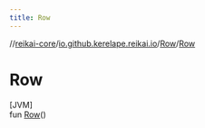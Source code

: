 ```yaml
---
title: Row
---
```

//[reikai-core](../../../index.html)/[io.github.kerelape.reikai.io](../index.html)/[Row](index.html)/[Row](-row.html)



# Row



[JVM]\
fun [Row](-row.html)()




